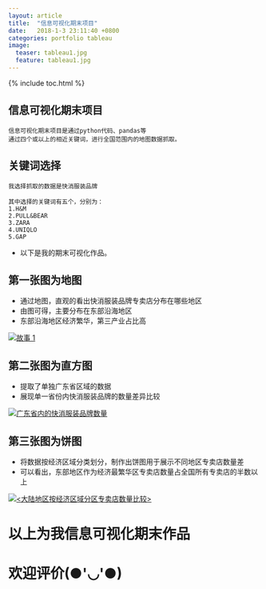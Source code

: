 ```yaml
---
layout: article
title:  "信息可视化期末项目"
date:   2018-1-3 23:11:40 +0800
categories: portfolio tableau 
image:
  teaser: tableau1.jpg
  feature: tableau1.jpg
---
```


{% include toc.html %}

## 信息可视化期末项目
     
    信息可视化期末项目是通过python代码、pandas等
    通过四个或以上的相近关键词，进行全国范围内的地图数据抓取。

## 关键词选择
    我选择抓取的数据是快消服装品牌
    
    其中选择的关键词有五个，分别为：
    1.H&M
    2.PULL&BEAR
    3.ZARA
    4.UNIQLO
    5.GAP

 + 以下是我的期末可视化作品。
 
## 第一张图为地图

- 通过地图，直观的看出快消服装品牌专卖店分布在哪些地区
- 由图可得，主要分布在东部沿海地区
- 东部沿海地区经济繁华，第三产业占比高


<div class='tableauPlaceholder' id='viz1515259419536' style='position: relative'><noscript><a href='#'><img alt='故事 1 ' src='https:&#47;&#47;public.tableau.com&#47;static&#47;images&#47;fe&#47;female_suits&#47;1_1&#47;1_rss.png' style='border: none' /></a></noscript><object class='tableauViz'  style='display:none;'><param name='host_url' value='https%3A%2F%2Fpublic.tableau.com%2F' /> <param name='embed_code_version' value='3' /> <param name='site_root' value='' /><param name='name' value='female_suits&#47;1_1' /><param name='tabs' value='no' /><param name='toolbar' value='yes' /><param name='static_image' value='https:&#47;&#47;public.tableau.com&#47;static&#47;images&#47;fe&#47;female_suits&#47;1_1&#47;1.png' /> <param name='animate_transition' value='yes' /><param name='display_static_image' value='yes' /><param name='display_spinner' value='yes' /><param name='display_overlay' value='yes' /><param name='display_count' value='yes' /></object></div>                <script type='text/javascript'>                    var divElement = document.getElementById('viz1515259419536');                    var vizElement = divElement.getElementsByTagName('object')[0];                    vizElement.style.width='1016px';vizElement.style.height='991px';                    var scriptElement = document.createElement('script');                    scriptElement.src = 'https://public.tableau.com/javascripts/api/viz_v1.js';                    vizElement.parentNode.insertBefore(scriptElement, vizElement);                </script>

## 第二张图为直方图
- 提取了单独广东省区域的数据
- 展现单一省份内快消服装品牌的数量差异比较


<div class='tableauPlaceholder' id='viz1515262733934' style='position: relative'><noscript><a href='#'><img alt='广东省内的快消服装品牌数量 ' src='https:&#47;&#47;public.tableau.com&#47;static&#47;images&#47;_1&#47;_18342&#47;1_1&#47;1_rss.png' style='border: none' /></a></noscript><object class='tableauViz'  style='display:none;'><param name='host_url' value='https%3A%2F%2Fpublic.tableau.com%2F' /> <param name='embed_code_version' value='3' /> <param name='site_root' value='' /><param name='name' value='_18342&#47;1_1' /><param name='tabs' value='no' /><param name='toolbar' value='yes' /><param name='static_image' value='https:&#47;&#47;public.tableau.com&#47;static&#47;images&#47;_1&#47;_18342&#47;1_1&#47;1.png' /> <param name='animate_transition' value='yes' /><param name='display_static_image' value='yes' /><param name='display_spinner' value='yes' /><param name='display_overlay' value='yes' /><param name='display_count' value='yes' /><param name='filter' value='publish=yes' /></object></div>                <script type='text/javascript'>                    var divElement = document.getElementById('viz1515262733934');                    var vizElement = divElement.getElementsByTagName('object')[0];                    vizElement.style.width='1016px';vizElement.style.height='991px';                    var scriptElement = document.createElement('script');                    scriptElement.src = 'https://public.tableau.com/javascripts/api/viz_v1.js';                    vizElement.parentNode.insertBefore(scriptElement, vizElement);                </script>


## 第三张图为饼图

- 将数据按经济区域分类划分，制作出饼图用于展示不同地区专卖店数量差
- 可以看出，东部地区作为经济最繁华区专卖店数量占全国所有专卖店的半数以上


<div class='tableauPlaceholder' id='viz1515241073031' style='position: relative'><noscript><a href='#'><img alt='&lt;大陆地区按经济区域分区专卖店数量比较&gt; ' src='https:&#47;&#47;public.tableau.com&#47;static&#47;images&#47;2_&#47;2_2361&#47;1&#47;1_rss.png' style='border: none' /></a></noscript><object class='tableauViz'  style='display:none;'><param name='host_url' value='https%3A%2F%2Fpublic.tableau.com%2F' /> <param name='embed_code_version' value='3' /> <param name='site_root' value='' /><param name='name' value='2_2361&#47;1' /><param name='tabs' value='no' /><param name='toolbar' value='yes' /><param name='static_image' value='https:&#47;&#47;public.tableau.com&#47;static&#47;images&#47;2_&#47;2_2361&#47;1&#47;1.png' /> <param name='animate_transition' value='yes' /><param name='display_static_image' value='yes' /><param name='display_spinner' value='yes' /><param name='display_overlay' value='yes' /><param name='display_count' value='yes' /><param name='filter' value='publish=yes' /></object></div>                <script type='text/javascript'>                    var divElement = document.getElementById('viz1515241073031');                    var vizElement = divElement.getElementsByTagName('object')[0];                    vizElement.style.width='100%';vizElement.style.height=(divElement.offsetWidth*0.75)+'px';                    var scriptElement = document.createElement('script');                    scriptElement.src = 'https://public.tableau.com/javascripts/api/viz_v1.js';                    vizElement.parentNode.insertBefore(scriptElement, vizElement);                </script>


# 以上为我信息可视化期末作品
# 欢迎评价(●'◡'●)